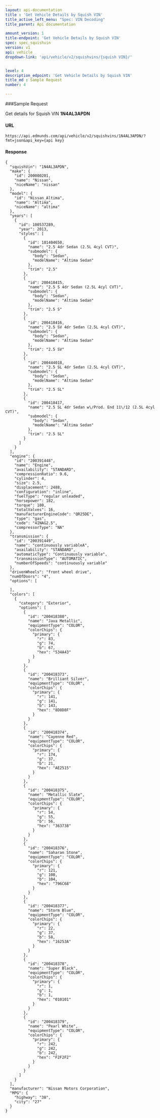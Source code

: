 ```yaml
---
layout: api-documentation
title : 'Get Vehicle Details by Squish VIN'
title_active_left_menu: "Spec: VIN Decoding"
title_parent: Api documentation

amount_version: 1
title-endpoint: 'Get Vehicle Details by Squish VIN'
spec: spec_squishvin
version: v1
api: vehicle
dropdown-link: 'api/vehicle/v2/squishvins/{squish VIN}/'


level: 4
description_edpoint: 'Get Vehicle Details by Squish VIN'
title_md : Sample Request
number: 4

---
```


###Sample Request

Get details for Squish VIN **1N4AL3APDN**

#### URL

	https://api.edmunds.com/api/vehicle/v2/squishvins/1N4AL3APDN/?fmt=json&api_key={api key}
	
#### Response
	
	{
	  "squishVin": "1N4AL3APDN",
	  "make": {
	    "id": 200000201,
	    "name": "Nissan",
	    "niceName": "nissan"
	  },
	  "model": {
	    "id": "Nissan_Altima",
	    "name": "Altima",
	    "niceName": "altima"
	  },
	  "years": [
	    {
	      "id": 100537289,
	      "year": 2013,
	      "styles": [
	        {
	          "id": 101404650,
	          "name": "2.5 4dr Sedan (2.5L 4cyl CVT)",
	          "submodel": {
	            "body": "Sedan",
	            "modelName": "Altima Sedan"
	          },
	          "trim": "2.5"
	        },
	        {
	          "id": 200418415,
	          "name": "2.5 S 4dr Sedan (2.5L 4cyl CVT)",
	          "submodel": {
	            "body": "Sedan",
	            "modelName": "Altima Sedan"
	          },
	          "trim": "2.5 S"
	        },
	        {
	          "id": 200418416,
	          "name": "2.5 SV 4dr Sedan (2.5L 4cyl CVT)",
	          "submodel": {
	            "body": "Sedan",
	            "modelName": "Altima Sedan"
	          },
	          "trim": "2.5 SV"
	        },
	        {
	          "id": 200444018,
	          "name": "2.5 SL 4dr Sedan (2.5L 4cyl CVT)",
	          "submodel": {
	            "body": "Sedan",
	            "modelName": "Altima Sedan"
	          },
	          "trim": "2.5 SL"
	        },
	        {
	          "id": 200418417,
	          "name": "2.5 SL 4dr Sedan w\/Prod. End 11\/12 (2.5L 4cyl CVT)",
	          "submodel": {
	            "body": "Sedan",
	            "modelName": "Altima Sedan"
	          },
	          "trim": "2.5 SL"
	        }
	      ]
	    }
	  ],
	  "engine": {
	    "id": "200391448",
	    "name": "Engine",
	    "availability": "STANDARD",
	    "compressionRatio": 9.6,
	    "cylinder": 4,
	    "size": 2.5,
	    "displacement": 2488,
	    "configuration": "inline",
	    "fuelType": "regular unleaded",
	    "horsepower": 182,
	    "torque": 180,
	    "totalValves": 16,
	    "manufacturerEngineCode": "QR25DE",
	    "type": "gas",
	    "code": "4INAG2.5",
	    "compressorType": "NA"
	  },
	  "transmission": {
	    "id": "200391449",
	    "name": "continuously variableA",
	    "availability": "STANDARD",
	    "automaticType": "Continuously variable",
	    "transmissionType": "AUTOMATIC",
	    "numberOfSpeeds": "continuously variable"
	  },
	  "drivenWheels": "front wheel drive",
	  "numOfDoors": "4",
	  "options": [

	  ],
	  "colors": [
	    {
	      "category": "Exterior",
	      "options": [
	        {
	          "id": "200418380",
	          "name": "Java Metallic",
	          "equipmentType": "COLOR",
	          "colorChips": {
	            "primary": {
	              "r": 83,
	              "g": 74,
	              "b": 67,
	              "hex": "534A43"
	            }
	          }
	        },
	        {
	          "id": "200418373",
	          "name": "Brilliant Silver",
	          "equipmentType": "COLOR",
	          "colorChips": {
	            "primary": {
	              "r": 141,
	              "g": 141,
	              "b": 143,
	              "hex": "8D8D8F"
	            }
	          }
	        },
	        {
	          "id": "200418374",
	          "name": "Cayenne Red",
	          "equipmentType": "COLOR",
	          "colorChips": {
	            "primary": {
	              "r": 174,
	              "g": 37,
	              "b": 21,
	              "hex": "AE2515"
	            }
	          }
	        },
	        {
	          "id": "200418375",
	          "name": "Metallic Slate",
	          "equipmentType": "COLOR",
	          "colorChips": {
	            "primary": {
	              "r": 54,
	              "g": 55,
	              "b": 56,
	              "hex": "363738"
	            }
	          }
	        },
	        {
	          "id": "200418376",
	          "name": "Saharan Stone",
	          "equipmentType": "COLOR",
	          "colorChips": {
	            "primary": {
	              "r": 121,
	              "g": 108,
	              "b": 104,
	              "hex": "796C68"
	            }
	          }
	        },
	        {
	          "id": "200418377",
	          "name": "Storm Blue",
	          "equipmentType": "COLOR",
	          "colorChips": {
	            "primary": {
	              "r": 22,
	              "g": 37,
	              "b": 58,
	              "hex": "16253A"
	            }
	          }
	        },
	        {
	          "id": "200418378",
	          "name": "Super Black",
	          "equipmentType": "COLOR",
	          "colorChips": {
	            "primary": {
	              "r": 1,
	              "g": 1,
	              "b": 1,
	              "hex": "010101"
	            }
	          }
	        },
	        {
	          "id": "200418379",
	          "name": "Pearl White",
	          "equipmentType": "COLOR",
	          "colorChips": {
	            "primary": {
	              "r": 242,
	              "g": 242,
	              "b": 242,
	              "hex": "F2F2F2"
	            }
	          }
	        }
	      ]
	    }
	  ],
	  "manufacturer": "Nissan Motors Corporation",
	  "MPG": {
	    "highway": "38",
	    "city": "27"
	  }
	}